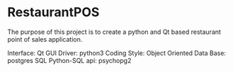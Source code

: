 # RestaurantPOS
The purpose of this project is to create a python and Qt based restaurant point of sales application. 

Interface: Qt GUI
Driver: python3
Coding Style: Object Oriented
Data Base: postgres SQL
Python-SQL api: psychopg2

